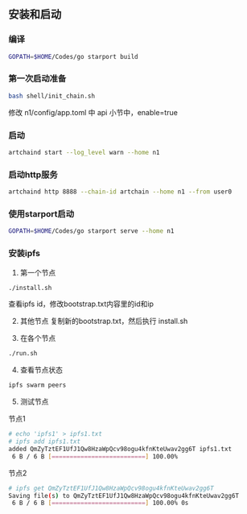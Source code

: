 ## 安装和启动

### 编译
```bash
GOPATH=$HOME/Codes/go starport build
```

### 第一次启动准备
```bash
bash shell/init_chain.sh
```
修改 n1/config/app.toml 中 api 小节中，enable=true

### 启动
```bash
artchaind start --log_level warn --home n1
```

### 启动http服务
```bash
artchaind http 8888 --chain-id artchain --home n1 --from user0
```

### 使用starport启动
```bash
GOPATH=$HOME/Codes/go starport serve --home n1
```

### 安装ipfs
1. 第一个节点
```bash
./install.sh
```
查看ipfs id，修改bootstrap.txt内容里的id和ip

2. 其他节点
复制新的bootstrap.txt，然后执行 install.sh

3. 在各个节点
```bash
./run.sh
```

4. 查看节点状态
```bash
ipfs swarm peers
```

5. 测试节点

节点1
```bash
# echo 'ipfs1' > ipfs1.txt
# ipfs add ipfs1.txt
added QmZyTztEF1UfJ1Qw8HzaWpQcv98ogu4kfnKteUwav2gg6T ipfs1.txt
 6 B / 6 B [==========================] 100.00%
```

节点2
```bash
# ipfs get QmZyTztEF1UfJ1Qw8HzaWpQcv98ogu4kfnKteUwav2gg6T
Saving file(s) to QmZyTztEF1UfJ1Qw8HzaWpQcv98ogu4kfnKteUwav2gg6T
 6 B / 6 B [==========================] 100.00% 0s
```
